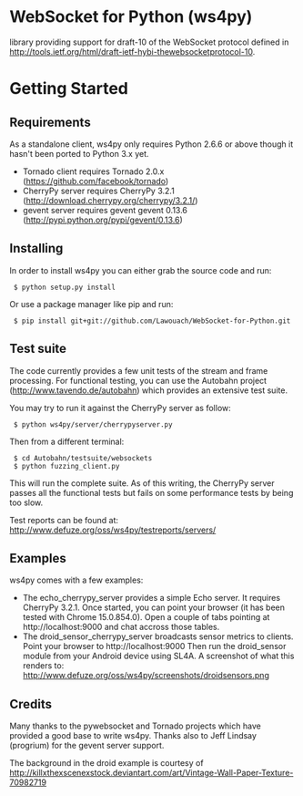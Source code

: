 WebSocket for Python (ws4py)
============================

library providing support for draft-10 of the WebSocket protocol defined in http://tools.ietf.org/html/draft-ietf-hybi-thewebsocketprotocol-10.


Getting Started
===============

Requirements
------------

As a standalone client, ws4py only requires Python 2.6.6 or above though it hasn't been ported to Python 3.x yet.

 * Tornado client requires Tornado 2.0.x (https://github.com/facebook/tornado)
 * CherryPy server requires CherryPy 3.2.1 (http://download.cherrypy.org/cherrypy/3.2.1/)
 * gevent server requires gevent gevent 0.13.6 (http://pypi.python.org/pypi/gevent/0.13.6)


Installing
----------

In order to install ws4py you can either grab the source code and run:

```
 $ python setup.py install
```

Or use a package manager like pip and run:

```
 $ pip install git+git://github.com/Lawouach/WebSocket-for-Python.git
```

Test suite
----------

The code currently provides a few unit tests of the stream and frame processing. 
For functional testing, you can use the Autobahn project (http://www.tavendo.de/autobahn) which provides an extensive test suite.

You may try to run it against the CherryPy server as follow:

```
 $ python ws4py/server/cherrypyserver.py
```

Then from a different terminal:

```
 $ cd Autobahn/testsuite/websockets
 $ python fuzzing_client.py
```

This will run the complete suite. As of this writing, the CherryPy server passes all the functional tests but
fails on some performance tests by being too slow.

Test reports can be found at: http://www.defuze.org/oss/ws4py/testreports/servers/

Examples
--------

ws4py comes with a few examples:

 * The echo_cherrypy_server provides a simple Echo server. It requires CherryPy 3.2.1. Once started, you can point your browser (it has been tested with Chrome 15.0.854.0).
   Open a couple of tabs pointing at http://localhost:9000 and chat accross those tables.
 * The droid_sensor_cherrypy_server broadcasts sensor metrics to clients. Point your browser to http://localhost:9000
   Then run the droid_sensor module from your Android device using SL4A.
   A screenshot of what this renders to: http://www.defuze.org/oss/ws4py/screenshots/droidsensors.png

Credits
-------

Many thanks to the pywebsocket and Tornado projects which have provided a good base to write ws4py.
Thanks also to Jeff Lindsay (progrium) for the gevent server support.

The background in the droid example is courtesy of http://killxthexscenexstock.deviantart.com/art/Vintage-Wall-Paper-Texture-70982719
